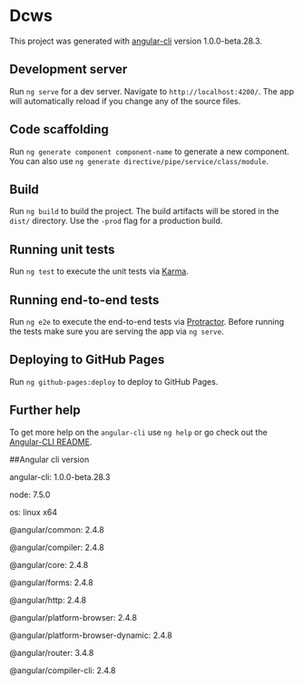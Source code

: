 # Dcws

This project was generated with [angular-cli](https://github.com/angular/angular-cli) version 1.0.0-beta.28.3.

## Development server
Run `ng serve` for a dev server. Navigate to `http://localhost:4200/`. The app will automatically reload if you change any of the source files.

## Code scaffolding

Run `ng generate component component-name` to generate a new component. You can also use `ng generate directive/pipe/service/class/module`.

## Build

Run `ng build` to build the project. The build artifacts will be stored in the `dist/` directory. Use the `-prod` flag for a production build.

## Running unit tests

Run `ng test` to execute the unit tests via [Karma](https://karma-runner.github.io).

## Running end-to-end tests

Run `ng e2e` to execute the end-to-end tests via [Protractor](http://www.protractortest.org/).
Before running the tests make sure you are serving the app via `ng serve`.

## Deploying to GitHub Pages

Run `ng github-pages:deploy` to deploy to GitHub Pages.

## Further help

To get more help on the `angular-cli` use `ng help` or go check out the [Angular-CLI README](https://github.com/angular/angular-cli/blob/master/README.md).

##Angular cli version

angular-cli: 1.0.0-beta.28.3

node: 7.5.0

os: linux x64

@angular/common: 2.4.8

@angular/compiler: 2.4.8

@angular/core: 2.4.8

@angular/forms: 2.4.8

@angular/http: 2.4.8

@angular/platform-browser: 2.4.8

@angular/platform-browser-dynamic: 2.4.8

@angular/router: 3.4.8

@angular/compiler-cli: 2.4.8
